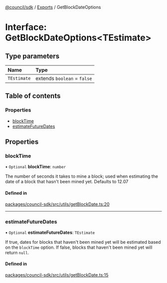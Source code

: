 [@council/sdk](../README.md) / [Exports](../modules.md) / GetBlockDateOptions

# Interface: GetBlockDateOptions<TEstimate\>

## Type parameters

| Name | Type |
| :------ | :------ |
| `TEstimate` | extends `boolean` = ``false`` |

## Table of contents

### Properties

- [blockTime](GetBlockDateOptions.md#blocktime)
- [estimateFutureDates](GetBlockDateOptions.md#estimatefuturedates)

## Properties

### blockTime

• `Optional` **blockTime**: `number`

The number of seconds it takes to mine a block; used when estimating the
date of a block that hasn't been mined yet. Defaults to 12.07

#### Defined in

[packages/council-sdk/src/utils/getBlockDate.ts:20](https://github.com/element-fi/council-monorepo/blob/c29492c/packages/council-sdk/src/utils/getBlockDate.ts#L20)

___

### estimateFutureDates

• `Optional` **estimateFutureDates**: `TEstimate`

If true, dates for blocks that haven't been mined yet will be estimated
based on the `blockTime` option. If false, blocks that haven't been mined
yet will return `null`.

#### Defined in

[packages/council-sdk/src/utils/getBlockDate.ts:15](https://github.com/element-fi/council-monorepo/blob/c29492c/packages/council-sdk/src/utils/getBlockDate.ts#L15)
